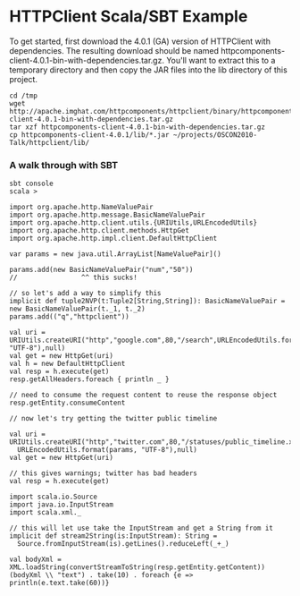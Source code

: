 # HTTPClient Scala/SBT Example

To get started, first download the 4.0.1 (GA) version of HTTPClient with dependencies. The resulting download should be
named httpcomponents-client-4.0.1-bin-with-dependencies.tar.gz. You'll want to extract this to a temporary directory and
then copy the JAR files into the lib directory of this project.

    cd /tmp
    wget http://apache.imghat.com/httpcomponents/httpclient/binary/httpcomponents-client-4.0.1-bin-with-dependencies.tar.gz
    tar xzf httpcomponents-client-4.0.1-bin-with-dependencies.tar.gz
    cp httpcomponents-client-4.0.1/lib/*.jar ~/projects/OSCON2010-Talk/httpclient/lib/

### A walk through with SBT

    sbt console
    scala >

    import org.apache.http.NameValuePair
    import org.apache.http.message.BasicNameValuePair
    import org.apache.http.client.utils.{URIUtils,URLEncodedUtils}
    import org.apache.http.client.methods.HttpGet
    import org.apache.http.impl.client.DefaultHttpClient

    var params = new java.util.ArrayList[NameValuePair]()

    params.add(new BasicNameValuePair("num","50"))
    //                ^^ this sucks!

    // so let's add a way to simplify this
    implicit def tuple2NVP(t:Tuple2[String,String]): BasicNameValuePair = new BasicNameValuePair(t._1, t._2)
    params.add(("q","httpclient"))

    val uri = URIUtils.createURI("http","google.com",80,"/search",URLEncodedUtils.format(params, "UTF-8"),null)
    val get = new HttpGet(uri)
    val h = new DefaultHttpClient
    val resp = h.execute(get)
    resp.getAllHeaders.foreach { println _ }

    // need to consume the request content to reuse the response object
    resp.getEntity.consumeContent

    // now let's try getting the twitter public timeline

    val uri = URIUtils.createURI("http","twitter.com",80,"/statuses/public_timeline.xml",
      URLEncodedUtils.format(params, "UTF-8"),null)
    val get = new HttpGet(uri)

    // this gives warnings; twitter has bad headers
    val resp = h.execute(get)

    import scala.io.Source
    import java.io.InputStream
    import scala.xml._

    // this will let use take the InputStream and get a String from it
    implicit def stream2String(is:InputStream): String =
      Source.fromInputStream(is).getLines().reduceLeft(_+_)   

    val bodyXml = XML.loadString(convertStreamToString(resp.getEntity.getContent))
    (bodyXml \\ "text") . take(10) . foreach {e => println(e.text.take(60))}
    
